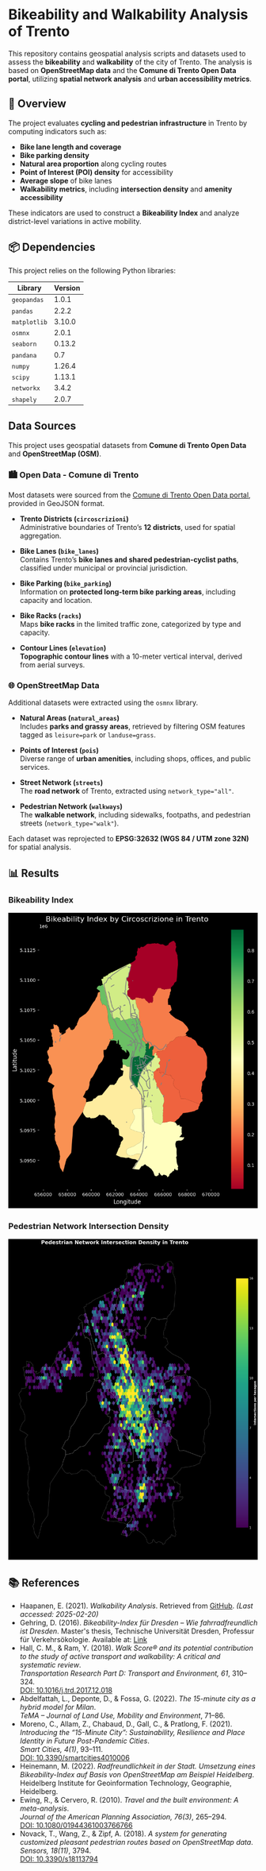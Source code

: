 # Bikeability and Walkability Analysis of Trento  

This repository contains geospatial analysis scripts and datasets used to assess the **bikeability** and **walkability** of the city of Trento. The analysis is based on **OpenStreetMap data** and the **Comune di Trento Open Data portal**, utilizing **spatial network analysis** and **urban accessibility metrics**.  

## 📌 Overview  

The project evaluates **cycling and pedestrian infrastructure** in Trento by computing indicators such as:  
- **Bike lane length and coverage**  
- **Bike parking density**  
- **Natural area proportion** along cycling routes  
- **Point of Interest (POI) density** for accessibility  
- **Average slope** of bike lanes  
- **Walkability metrics**, including **intersection density** and **amenity accessibility**  

These indicators are used to construct a **Bikeability Index** and analyze district-level variations in active mobility.  

## 📦 Dependencies  

This project relies on the following Python libraries:  

| Library     | Version |
|------------|---------|
| `geopandas`  | 1.0.1  |
| `pandas`     | 2.2.2  |
| `matplotlib` | 3.10.0 |
| `osmnx`      | 2.0.1  |
| `seaborn`    | 0.13.2 |
| `pandana`    | 0.7    |
| `numpy`      | 1.26.4 |
| `scipy`      | 1.13.1 |
| `networkx`   | 3.4.2  |
| `shapely`    | 2.0.7  |

## Data Sources
This project uses geospatial datasets from **Comune di Trento Open Data** and **OpenStreetMap (OSM)**.

### 🏙️ Open Data - Comune di Trento  
Most datasets were sourced from the [Comune di Trento Open Data portal](https://www.comune.trento.it/Aree-tematiche/Open-Data), provided in GeoJSON format.

- **Trento Districts (`circoscrizioni`)**  
  Administrative boundaries of Trento’s **12 districts**, used for spatial aggregation.  

- **Bike Lanes (`bike_lanes`)**  
  Contains Trento’s **bike lanes and shared pedestrian-cyclist paths**, classified under municipal or provincial jurisdiction.  

- **Bike Parking (`bike_parking`)**  
  Information on **protected long-term bike parking areas**, including capacity and location.  

- **Bike Racks (`racks`)**  
  Maps **bike racks** in the limited traffic zone, categorized by type and capacity.  

- **Contour Lines (`elevation`)**  
  **Topographic contour lines** with a 10-meter vertical interval, derived from aerial surveys.  

### 🌐 OpenStreetMap Data  
Additional datasets were extracted using the `osmnx` library.

- **Natural Areas (`natural_areas`)**  
  Includes **parks and grassy areas**, retrieved by filtering OSM features tagged as `leisure=park` or `landuse=grass`.  

- **Points of Interest (`pois`)**  
  Diverse range of **urban amenities**, including shops, offices, and public services.  

- **Street Network (`streets`)**  
  The **road network** of Trento, extracted using `network_type="all"`.  

- **Pedestrian Network (`walkways`)**  
  The **walkable network**, including sidewalks, footpaths, and pedestrian streets (`network_type="walk"`).  

Each dataset was reprojected to **EPSG:32632 (WGS 84 / UTM zone 32N)** for spatial analysis.  


## 📊 Results  

### Bikeability Index  
![Bikeability Index](https://github.com/Ggenoni/Geospatial_analysis_and_representation/blob/main/images/bikability.png)  

### Pedestrian Network Intersection Density  
![Pedestrian Network Intersection Density](https://github.com/Ggenoni/Geospatial_analysis_and_representation/blob/main/images/network_intersection.png) 


## 📚 References  

- Haapanen, E. (2021). *Walkability Analysis*. Retrieved from [GitHub](https://github.com/eemilhaa/walkability-analysis). *(Last accessed: 2025-02-20)*  
- Gehring, D. (2016). *Bikeability-Index für Dresden – Wie fahrradfreundlich ist Dresden*. Master's thesis, Technische Universität Dresden, Professur für Verkehrsökologie. Available at: [Link](http://nbn-resolving.de/urn:nbn:de:bsz:14-qucosa-201073)  
- Hall, C. M., & Ram, Y. (2018). *Walk Score® and its potential contribution to the study of active transport and walkability: A critical and systematic review*.  
  *Transportation Research Part D: Transport and Environment, 61*, 310–324.  
  [DOI: 10.1016/j.trd.2017.12.018](https://doi.org/10.1016/j.trd.2017.12.018)  
- Abdelfattah, L., Deponte, D., & Fossa, G. (2022). *The 15-minute city as a hybrid model for Milan*.  
  *TeMA – Journal of Land Use, Mobility and Environment*, 71–86.  
- Moreno, C., Allam, Z., Chabaud, D., Gall, C., & Pratlong, F. (2021).  
  *Introducing the “15-Minute City”: Sustainability, Resilience and Place Identity in Future Post-Pandemic Cities*.  
  *Smart Cities, 4(1)*, 93–111.  
  [DOI: 10.3390/smartcities4010006](https://doi.org/10.3390/smartcities4010006)  
- Heinemann, M. (2022). *Radfreundlichkeit in der Stadt. Umsetzung eines Bikeability-Index auf Basis von OpenStreetMap am Beispiel Heidelberg*.  
  Heidelberg Institute for Geoinformation Technology, Geographie, Heidelberg.  
- Ewing, R., & Cervero, R. (2010). *Travel and the built environment: A meta-analysis*.  
  *Journal of the American Planning Association, 76(3)*, 265–294.  
  [DOI: 10.1080/01944361003766766](https://doi.org/10.1080/01944361003766766)  
- Novack, T., Wang, Z., & Zipf, A. (2018). *A system for generating customized pleasant pedestrian routes based on OpenStreetMap data*.  
  *Sensors, 18(11)*, 3794.  
  [DOI: 10.3390/s18113794](https://doi.org/10.3390/s18113794)  

